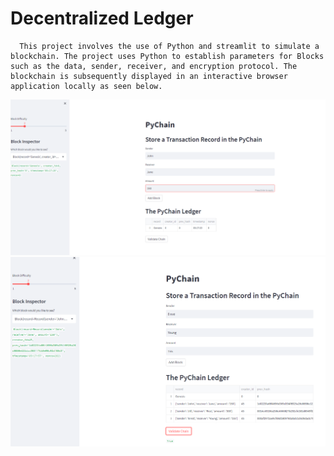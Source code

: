 # Decentralized Ledger

      This project involves the use of Python and streamlit to simulate a blockchain. The project uses Python to establish parameters for Blocks such as the data, sender, receiver, and encryption protocol. The blockchain is subsequently displayed in an interactive browser application locally as seen below.  




<img src='./Screenshot 2023-01-29 001740.png'>

<img src='./Screenshot 2023-01-29 001910.png'>

